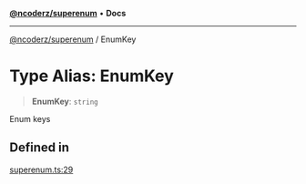 [**@ncoderz/superenum**](../README.md) • **Docs**

***

[@ncoderz/superenum](../globals.md) / EnumKey

# Type Alias: EnumKey

> **EnumKey**: `string`

Enum keys

## Defined in

[superenum.ts:29](https://github.com/ncoderz/superenum/blob/d33bc410e0367e18d55ed211c0ba0541eb217d41/src/superenum.ts#L29)
